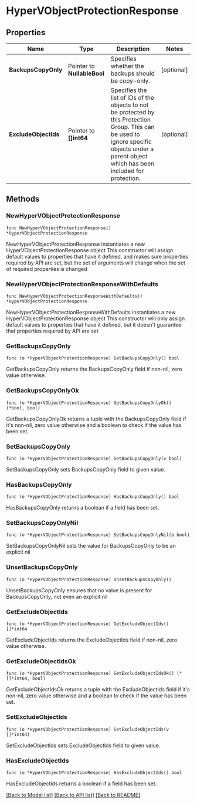 # HyperVObjectProtectionResponse

## Properties

Name | Type | Description | Notes
------------ | ------------- | ------------- | -------------
**BackupsCopyOnly** | Pointer to **NullableBool** | Specifies whether the backups should be copy-only. | [optional] 
**ExcludeObjectIds** | Pointer to **[]int64** | Specifies the list of IDs of the objects to not be protected by this Protection Group. This can be used to ignore specific objects under a parent object which has been included for protection. | [optional] 

## Methods

### NewHyperVObjectProtectionResponse

`func NewHyperVObjectProtectionResponse() *HyperVObjectProtectionResponse`

NewHyperVObjectProtectionResponse instantiates a new HyperVObjectProtectionResponse object
This constructor will assign default values to properties that have it defined,
and makes sure properties required by API are set, but the set of arguments
will change when the set of required properties is changed

### NewHyperVObjectProtectionResponseWithDefaults

`func NewHyperVObjectProtectionResponseWithDefaults() *HyperVObjectProtectionResponse`

NewHyperVObjectProtectionResponseWithDefaults instantiates a new HyperVObjectProtectionResponse object
This constructor will only assign default values to properties that have it defined,
but it doesn't guarantee that properties required by API are set

### GetBackupsCopyOnly

`func (o *HyperVObjectProtectionResponse) GetBackupsCopyOnly() bool`

GetBackupsCopyOnly returns the BackupsCopyOnly field if non-nil, zero value otherwise.

### GetBackupsCopyOnlyOk

`func (o *HyperVObjectProtectionResponse) GetBackupsCopyOnlyOk() (*bool, bool)`

GetBackupsCopyOnlyOk returns a tuple with the BackupsCopyOnly field if it's non-nil, zero value otherwise
and a boolean to check if the value has been set.

### SetBackupsCopyOnly

`func (o *HyperVObjectProtectionResponse) SetBackupsCopyOnly(v bool)`

SetBackupsCopyOnly sets BackupsCopyOnly field to given value.

### HasBackupsCopyOnly

`func (o *HyperVObjectProtectionResponse) HasBackupsCopyOnly() bool`

HasBackupsCopyOnly returns a boolean if a field has been set.

### SetBackupsCopyOnlyNil

`func (o *HyperVObjectProtectionResponse) SetBackupsCopyOnlyNil(b bool)`

 SetBackupsCopyOnlyNil sets the value for BackupsCopyOnly to be an explicit nil

### UnsetBackupsCopyOnly
`func (o *HyperVObjectProtectionResponse) UnsetBackupsCopyOnly()`

UnsetBackupsCopyOnly ensures that no value is present for BackupsCopyOnly, not even an explicit nil
### GetExcludeObjectIds

`func (o *HyperVObjectProtectionResponse) GetExcludeObjectIds() []*int64`

GetExcludeObjectIds returns the ExcludeObjectIds field if non-nil, zero value otherwise.

### GetExcludeObjectIdsOk

`func (o *HyperVObjectProtectionResponse) GetExcludeObjectIdsOk() (*[]*int64, bool)`

GetExcludeObjectIdsOk returns a tuple with the ExcludeObjectIds field if it's non-nil, zero value otherwise
and a boolean to check if the value has been set.

### SetExcludeObjectIds

`func (o *HyperVObjectProtectionResponse) SetExcludeObjectIds(v []*int64)`

SetExcludeObjectIds sets ExcludeObjectIds field to given value.

### HasExcludeObjectIds

`func (o *HyperVObjectProtectionResponse) HasExcludeObjectIds() bool`

HasExcludeObjectIds returns a boolean if a field has been set.


[[Back to Model list]](../README.md#documentation-for-models) [[Back to API list]](../README.md#documentation-for-api-endpoints) [[Back to README]](../README.md)


